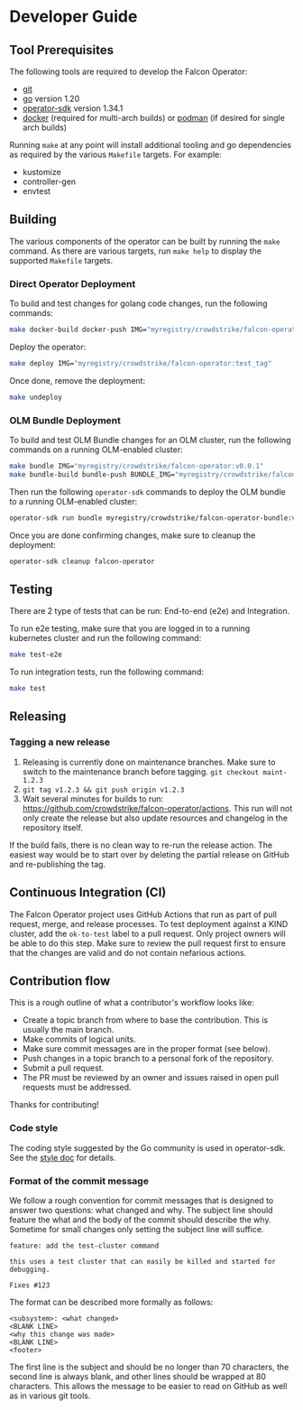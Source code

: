 # Developer Guide

## Tool Prerequisites

The following tools are required to develop the Falcon Operator:

- [git][git-tool]
- [go][go-tool] version 1.20
- [operator-sdk][operator-sdk] version 1.34.1
- [docker][docker] (required for multi-arch builds) or [podman][podman] (if desired for single arch builds)

Running `make` at any point will install additional tooling and go dependencies as required by the various `Makefile` targets. For example:

- kustomize
- controller-gen
- envtest

## Building

The various components of the operator can be built by running the `make` command. As there are various targets, run `make help` to display the supported `Makefile` targets.

### Direct Operator Deployment
To build and test changes for golang code changes, run the following commands:

```sh
make docker-build docker-push IMG="myregistry/crowdstrike/falcon-operator:test_tag"
```

Deploy the operator:

```sh
make deploy IMG="myregistry/crowdstrike/falcon-operator:test_tag"
```

Once done, remove the deployment:

```sh
make undeploy
```

### OLM Bundle Deployment
To build and test OLM Bundle changes for an OLM cluster, run the following commands on a running OLM-enabled cluster:

```sh
make bundle IMG="myregistry/crowdstrike/falcon-operator:v0.0.1"
make bundle-build bundle-push BUNDLE_IMG="myregistry/crowdstrike/falcon-operator-bundle:v0.0.1"
```

Then run the following `operator-sdk` commands to deploy the OLM bundle to a running OLM-enabled cluster:

```sh
operator-sdk run bundle myregistry/crowdstrike/falcon-operator-bundle:v0.0.1
```

Once you are done confirming changes, make sure to cleanup the deployment:
```sh
operator-sdk cleanup falcon-operator
```

## Testing

There are 2 type of tests that can be run: End-to-end (e2e) and Integration.

To run e2e testing, make sure that you are logged in to a running kubernetes cluster and run the following command:

```sh
make test-e2e
```

To run integration tests, run the following command:

```sh
make test
```

## Releasing

### Tagging a new release

1. Releasing is currently done on maintenance branches. Make sure to switch to the maintenance branch before tagging.
   `git checkout maint-1.2.3`
2. `git tag v1.2.3 && git push origin v1.2.3`
3. Wait several minutes for builds to run: <https://github.com/crowdstrike/falcon-operator/actions>. This run will not only create the release but also update resources and changelog in the repository itself.

If the build fails, there is no clean way to re-run the release action. The easiest way would be to start over by deleting the partial release on GitHub and re-publishing the tag.

## Continuous Integration (CI)

The Falcon Operator project uses GitHub Actions that run as part of pull request, merge, and release processes.
To test deployment against a KIND cluster, add the `ok-to-test` label to a pull request. Only project owners will be
able to do this step. Make sure to review the pull request first to ensure that the changes are valid and do not contain nefarious actions.

## Contribution flow

This is a rough outline of what a contributor's workflow looks like:

- Create a topic branch from where to base the contribution. This is usually the main branch.
- Make commits of logical units.
- Make sure commit messages are in the proper format (see below).
- Push changes in a topic branch to a personal fork of the repository.
- Submit a pull request.
- The PR must be reviewed by an owner and issues raised in open pull requests must be addressed.

Thanks for contributing!

### Code style

The coding style suggested by the Go community is used in operator-sdk. See the [style doc][golang-style-doc] for details.

### Format of the commit message

We follow a rough convention for commit messages that is designed to answer two
questions: what changed and why. The subject line should feature the what and
the body of the commit should describe the why. Sometime for small changes only setting
the subject line will suffice.

```
feature: add the test-cluster command

this uses a test cluster that can easily be killed and started for debugging.

Fixes #123
```

The format can be described more formally as follows:

```
<subsystem>: <what changed>
<BLANK LINE>
<why this change was made>
<BLANK LINE>
<footer>
```

The first line is the subject and should be no longer than 70 characters, the second line is always blank, and other lines should be wrapped at 80 characters. This allows the message to be easier to read on GitHub as well as in various git tools.

[git-tool]:https://git-scm.com/downloads
[go-tool]:https://golang.org/dl/
[operator-sdk]:https://sdk.operatorframework.io/docs/installation/
[golang-style-doc]: https://github.com/golang/go/wiki/CodeReviewComments
[docker]:https://docs.docker.com/engine/install/
[podman]:https://podman.io/getting-started/installation
